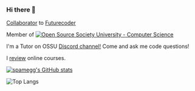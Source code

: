 ### Hi there 👋

<!--
**spamegg1/spamegg1** is a ✨ _special_ ✨ repository because its `README.md` (this file) appears on your GitHub profile.

Here are some ideas to get you started:

- 🔭 I’m currently working on ...
- 🌱 I’m currently learning ...
- 👯 I’m looking to collaborate on ...
- 🤔 I’m looking for help with ...
- 💬 Ask me about ...
- 📫 How to reach me: ...
- 😄 Pronouns: ...
- ⚡ Fun fact: ...
-->

[Collaborator](https://github.com/alexmojaki/futurecoder/graphs/contributors) to [Futurecoder](https://futurecoder.io)

Member of [![Open Source Society University - Computer Science](https://img.shields.io/badge/OSSU-computer--science-blue.svg)](https://github.com/ossu/computer-science)

I'm a Tutor on OSSU [Discord channel!](https://discord.gg/5pUhfpX) Come and ask me code questions!

I [review](https://github.com/spamegg1/reviews) online courses.

[![spamegg's GitHub stats](https://github-readme-stats.vercel.app/api?username=spamegg1&theme=synthwave)](https://github.com/anuraghazra/github-readme-stats)

![Top Langs](https://github-readme-stats.vercel.app/api/top-langs/?username=spamegg1&count_private=true&layout=compact&theme=synthwave)
